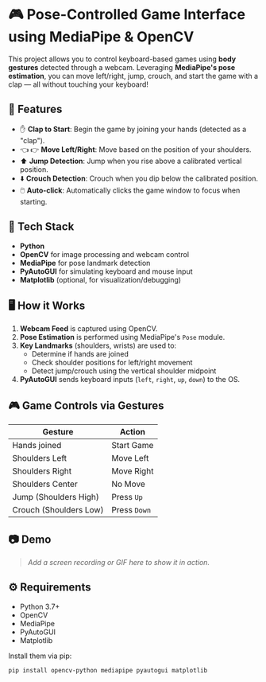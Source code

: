 # 🎮 Pose-Controlled Game Interface using MediaPipe & OpenCV

This project allows you to control keyboard-based games using **body gestures** detected through a webcam. Leveraging **MediaPipe's pose estimation**, you can move left/right, jump, crouch, and start the game with a clap — all without touching your keyboard!

## 🚀 Features

- ✋ **Clap to Start**: Begin the game by joining your hands (detected as a "clap").
- 👈 👉 **Move Left/Right**: Move based on the position of your shoulders.
- ⬆️ **Jump Detection**: Jump when you rise above a calibrated vertical position.
- ⬇️ **Crouch Detection**: Crouch when you dip below the calibrated position.
- 🖱️ **Auto-click**: Automatically clicks the game window to focus when starting.

## 🧠 Tech Stack

- **Python**
- **OpenCV** for image processing and webcam control
- **MediaPipe** for pose landmark detection
- **PyAutoGUI** for simulating keyboard and mouse input
- **Matplotlib** (optional, for visualization/debugging)

## 🖥️ How it Works

1. **Webcam Feed** is captured using OpenCV.
2. **Pose Estimation** is performed using MediaPipe's `Pose` module.
3. **Key Landmarks** (shoulders, wrists) are used to:
   - Determine if hands are joined
   - Check shoulder positions for left/right movement
   - Detect jump/crouch using the vertical shoulder midpoint
4. **PyAutoGUI** sends keyboard inputs (`left`, `right`, `up`, `down`) to the OS.

## 🎮 Game Controls via Gestures

| Gesture            | Action         |
|--------------------|----------------|
| Hands joined       | Start Game     |
| Shoulders Left     | Move Left      |
| Shoulders Right    | Move Right     |
| Shoulders Center   | No Move        |
| Jump (Shoulders High) | Press `Up` |
| Crouch (Shoulders Low)| Press `Down` |

## 📷 Demo

> *Add a screen recording or GIF here to show it in action.*

## ⚙️ Requirements

- Python 3.7+
- OpenCV
- MediaPipe
- PyAutoGUI
- Matplotlib

Install them via pip:

```bash
pip install opencv-python mediapipe pyautogui matplotlib
